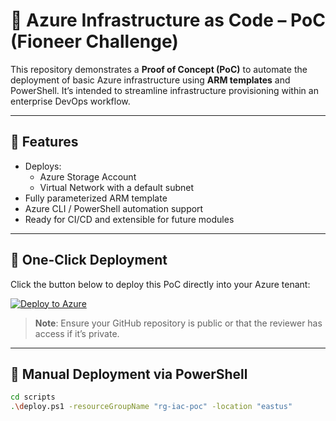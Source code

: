 # 🚀 Azure Infrastructure as Code – PoC (Fioneer Challenge)

This repository demonstrates a **Proof of Concept (PoC)** to automate the deployment of basic Azure infrastructure using **ARM templates** and PowerShell. It’s intended to streamline infrastructure provisioning within an enterprise DevOps workflow.

---

## 📌 Features

- Deploys:
  - Azure Storage Account
  - Virtual Network with a default subnet
- Fully parameterized ARM template
- Azure CLI / PowerShell automation support
- Ready for CI/CD and extensible for future modules

---

## 🧪 One-Click Deployment

Click the button below to deploy this PoC directly into your Azure tenant:

[![Deploy to Azure](https://aka.ms/deploytoazurebutton)](https://portal.azure.com/#create/Microsoft.Template/uri/https://raw.githubusercontent.com/vinoji2005/Vinoth_POC/main/templates/mainTemplate.json)

> **Note**: Ensure your GitHub repository is public or that the reviewer has access if it’s private.

---

## 🧰 Manual Deployment via PowerShell

```bash
cd scripts
.\deploy.ps1 -resourceGroupName "rg-iac-poc" -location "eastus"
